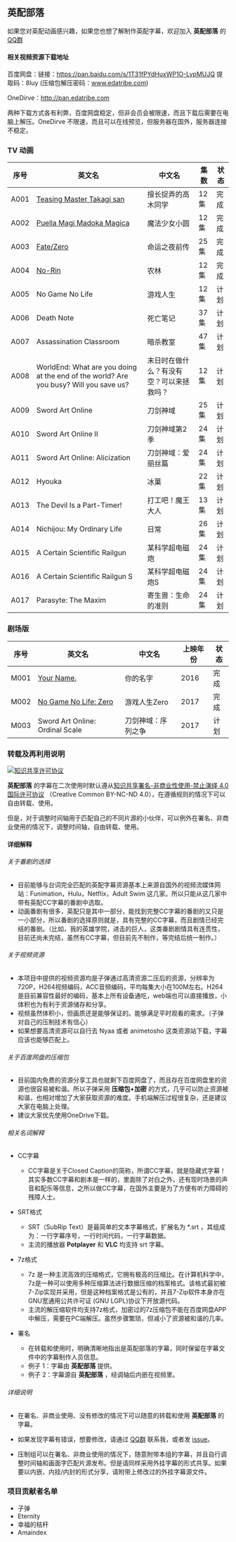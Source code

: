 ## **英配部落**

如果您对英配动画感兴趣，如果您也想了解制作英配字幕，欢迎加入 **英配部落** 的 [QQ群](https://jq.qq.com/?_wv=1027&k=5kCsfB9)

#### 相关视频资源下载地址
百度网盘：链接：https://pan.baidu.com/s/1T31fPYdHuxWP1O-LypMUJQ 提取码：8luy (压缩包解压密码：www.edatribe.com)

OneDirve：http://pan.edatribe.com

两种下载方式各有利弊，百度网盘稳定，但非会员会被限速，而且下载后需要在电脑上解压。OneDirve 不限速，而且可以在线预览，但服务器在国外，服务器连接不稳定。
### **TV 动画**

| 序号 | 英文名                                                                                                        | 中文名                                   | 集数 | 状态 |
| ---- | ------------------------------------------------------------------------------------------------------------- | ---------------------------------------- | ---- | ---- |
| A001 | [Teasing Master Takagi san](https://github.com/Tridagger/EDATRIBE-SUBS/tree/master/Teasing_Master_Takagi-san) | 擅长捉弄的高木同学                       | 12集 | 完成 |
| A002 | [Puella Magi Madoka Magica](https://github.com/Tridagger/EDATRIBE-SUBS/tree/master/Puella_Magi_Madoka_Magica) | 魔法少女小圆                             | 12集 | 完成 |
| A003 | [Fate/Zero](https://github.com/Tridagger/EDATRIBE-SUBS/tree/master/Fate_Zero)                                 | 命运之夜前传                             | 25集 | 完成 |
| A004 | [No-Rin](https://github.com/Tridagger/EDATRIBE-SUBS/tree/master/No-Rin)                                       | 农林                                     | 12集 | 完成 |
| A005 | No Game No Life                                                                                               | 游戏人生                                 | 12集 | 计划 |
| A006 | Death Note                                                                                                    | 死亡笔记                                 | 37集 | 计划 |
| A007 | Assassination Classroom                                                                                       | 暗杀教室                                 | 47集 | 计划 |
| A008 | WorldEnd: What are you doing at the end of the world? Are you busy? Will you save us?                         | 末日时在做什么？有没有空？可以来拯救吗？ | 12集 | 计划 |
| A009 | Sword Art Online                                                                                              | 刀剑神域                                 | 25集 | 计划 |
| A010 | Sword Art Online II                                                                                           | 刀剑神域第2季                            | 24集 | 计划 |
| A011 | Sword Art Online: Alicization                                                                                 | 刀剑神域：爱丽丝篇                       | 24集 | 计划 |
| A012 | Hyouka                                                                                                        | 冰菓                                     | 22集 | 计划 |
| A013 | The Devil Is a Part-Timer!                                                                                    | 打工吧！魔王大人                         | 13集 | 计划 |
| A014| Nichijou: My Ordinary Life                                                                                    | 日常                                     | 26集 | 计划 |
| A015 | A Certain Scientific Railgun                                                                                  | 某科学超电磁炮                           | 24集 | 计划 |
| A016 | A Certain Scientific Railgun S                                                                                | 某科学超电磁炮S                          | 24集 | 计划 |
| A017 | Parasyte: The Maxim                                                                                           | 寄生兽：生命的准则                       | 24集 | 计划 |




### **剧场版**
| 序号 | 英文名                                                                         | 中文名       | 上映年份 | 状态 |
| --- | ------------------------------------------------------------------------------ | ------------ | -------- | ---- |
| M001 | [Your Name.](https://github.com/Tridagger/EDATRIBE-SUBS/tree/master/Your_Name) | 你的名字     | 2016     | 完成 |
| M002 | [No Game No Life: Zero](https://github.com/Tridagger/EDATRIBE-SUBS/tree/master/No_Game_No_Life_Zero)      | 游戏人生Zero | 2017     | 完成 |
| M003 | Sword Art Online: Ordinal Scale  | 刀剑神域：序列之争 | 2017 | 计划 |


### 转载及再利用说明

<a rel="license" href="http://creativecommons.org/licenses/by-nc-nd/4.0/"><img alt="知识共享许可协议" style="border-width:0" src="https://i.creativecommons.org/l/by-nc-nd/4.0/88x31.png" /></a>

**英配部落** 的字幕在二次使用时默认遵从<a rel="license" href="http://creativecommons.org/licenses/by-nc-nd/4.0/">知识共享署名-非商业性使用-禁止演绎 4.0 国际许可协议</a> （Creative Common BY-NC-ND 4.0），在遵循规则的情况下可以自由转载、使用。

但是，对于调整时间轴用于匹配自己的不同片源的小伙伴，可以例外在署名、非商业使用的情况下，调整时间轴，自由转载、使用。



#### 详细解释

###### 关于番剧的选择
 - 目前能够与台词完全匹配的英配字幕资源基本上来源自国外的视频流媒体网站：Funimation，Hulu，Netflix，Adult Swim 这几家。所以只能从这几家中带有英配CC字幕的番剧中选取。
 - 动画番剧有很多，英配只是其中一部分，能找到完整CC字幕的番剧的又只是一小部分，所以番剧的选择原则就是，具有完整的CC字幕，而且剧情已经完结的番剧。（比如，我的英雄学院，进击的巨人，这类番剧剧情具有连贯性，目前还尚未完结，虽然有CC字幕，但目前先不制作，等完结后统一制作。）

###### 关于视频资源
 - 本项目中提供的视频资源均是子弹通过高清资源二压后的资源，分辨率为720P，H264视频编码，ACC音频编码，平均每集大小在100M左右。H264是目前兼容性最好的编码，基本上所有设备通吃，web端也可以直接播放，小体积也为有利于资源储存和分享。
 - 视频虽然体积小，但画质还是能够保证的。能够满足平时观看的需求。（子弹对自己的压制技术有信心）
 - 如果想要高清资源可以自行去 Nyaa 或者 animetosho 这类资源站下载，字幕应该也能够匹配上。

###### 关于百度网盘的压缩包
 - 目前国内免费的资源分享工具也就剩下百度网盘了，而且存在百度网盘里的资源也很容易被和谐。所以子弹采用 **压缩包+加密** 的方式，几乎可以防止资源被和谐，也相对增加了大家获取资源的难度。手机端解压过程很复杂，还是建议大家在电脑上处理。
 - 建议大家优先使用OneDrive下载。

###### 相关名词解释
- CC字幕
  -  CC字幕是关于Closed Caption的简称，所谓CC字幕，就是隐藏式字幕！其实多数CC字幕和剧本是一样的，里面除了对白之外，还有现时场景的声音和配乐等信息，之所以做CC字幕，在国外主要是为了方便有听力障碍的残障人士。

- SRT格式
  - SRT（SubRip Text）是最简单的文本字幕格式，扩展名为 *.srt ，其组成为：一行字幕序号，一行时间代码，一行字幕数据。
  - 主流的播放器 **Potplayer** 和 **VLC** 均支持 srt 字幕。

- 7z格式
  - 7z 是一种主流高效的压缩格式，它拥有极高的压缩比。在计算机科学中，7z是一种可以使用多种压缩算法进行数据压缩的档案格式。该格式最初被7-Zip实现并采用，但是这种档案格式是公有的，并且7-Zip软件本身亦在GNU宽通用公共许可证 (GNU LGPL)协议下开放源代码。
  - 主流的解压缩软件均支持7z格式，加密过的7z压缩包不能在百度网盘APP中解压，需要在PC端解压。虽然步骤繁琐，但减小了资源被和谐的几率。

- 署名

  - 在转载和使用时，明确清晰地指出是英配部落的字幕，同时保留在字幕文件中的字幕制作人员信息。
  - 例子 1：字幕由 **英配部落** 提供。
  - 例子 2：字幕源自 **英配部落** ，经调轴后内嵌在视频里。




###### 详细说明

- 在署名、非商业使用、没有修改的情况下可以随意的转载和使用 **英配部落** 的字幕。

- 如果发现字幕有错误，想要修改，请通过 [QQ群](https://jq.qq.com/?_wv=1027&k=5kCsfB9) 联系我，或者发 [issue](https://github.com/Tridagger/EDATRIBE-SUBS/issues)。


- 压制组可以在署名、非商业使用的情况下，随意附带本组的字幕，并且自行调整时间轴和画面字匹配片源发布。但是请同样采用外挂字幕的形式共享。如果要以内嵌、内挂/内封的形式分享，请附带上修改过的外挂字幕源文件。



### 项目贡献者名单
 - 子弹
 - Eternity
 - 幸福的秸秆
 - Amaindex
